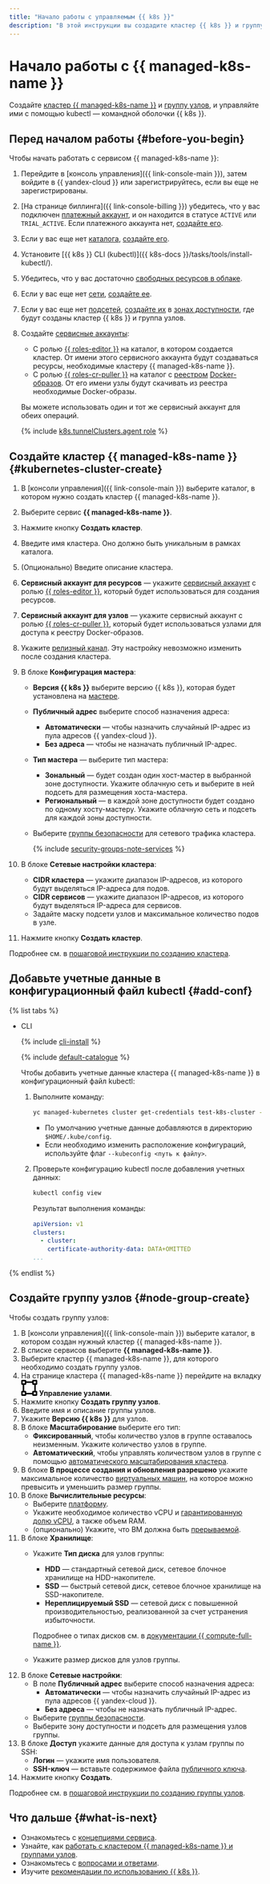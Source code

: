 ```yaml
---
title: "Начало работы с управляемым {{ k8s }}"
description: "В этой инструкции вы создадите кластер {{ k8s }} и группу узлов, научитесь управлять ими с помощью kubectl — командной оболочки {{ k8s }}. Для начала создайте кластер {{ k8s }}, добавьте учетные данные в конфигурационный файл kubectl, создайте группу узлов."
---
```


# Начало работы с {{ managed-k8s-name }}

Создайте [кластер {{ managed-k8s-name }}](concepts/index.md#kubernetes-cluster) и [группу узлов](concepts/index.md#node-group), и управляйте ими с помощью kubectl — командной оболочки {{ k8s }}.

## Перед началом работы {#before-you-begin}

Чтобы начать работать с сервисом {{ managed-k8s-name }}:
1. Перейдите в [консоль управления]({{ link-console-main }}), затем войдите в {{ yandex-cloud }} или зарегистрируйтесь, если вы еще не зарегистрированы.


1. [На странице биллинга]({{ link-console-billing }}) убедитесь, что у вас подключен [платежный аккаунт](../billing/concepts/billing-account.md), и он находится в статусе `ACTIVE` или `TRIAL_ACTIVE`. Если платежного аккаунта нет, [создайте его](../billing/quickstart/index.md#create_billing_account).


1. Если у вас еще нет [каталога](../resource-manager/concepts/resources-hierarchy.md#folder), [создайте его](../resource-manager/operations/folder/create.md).
1. Установите [{{ k8s }} CLI (kubectl)]({{ k8s-docs }}/tasks/tools/install-kubectl/).
1. Убедитесь, что у вас достаточно [свободных ресурсов в облаке](concepts/limits.md).
1. Если у вас еще нет [сети](../vpc/concepts/network.md#network), [создайте ее](../vpc/operations/network-create.md).
1. Если у вас еще нет [подсетей](../vpc/concepts/network.md#subnet), [создайте их](../vpc/operations/subnet-create.md) в [зонах доступности](../overview/concepts/geo-scope.md), где будут созданы кластер {{ k8s }} и группа узлов.
1. Создайте [сервисные аккаунты](../iam/operations/sa/create.md):
   * С ролью [{{ roles-editor }}](../iam/concepts/access-control/roles.md#editor) на каталог, в котором создается кластер. От имени этого сервисного аккаунта будут создаваться ресурсы, необходимые кластеру {{ managed-k8s-name }}.
   * С ролью [{{ roles-cr-puller }}](../iam/concepts/access-control/roles.md#cr-images-puller) на каталог с [реестром](../container-registry/concepts/registry.md) [Docker-образов](../container-registry/concepts/docker-image.md). От его имени узлы будут скачивать из реестра необходимые Docker-образы.

   Вы можете использовать один и тот же сервисный аккаунт для обеих операций.

   {% include [k8s.tunnelClusters.agent role](../_includes/managed-kubernetes/note-tunnelClusters-agent.md) %}

## Создайте кластер {{ managed-k8s-name }} {#kubernetes-cluster-create}

1. В [консоли управления]({{ link-console-main }}) выберите каталог, в котором нужно создать кластер {{ managed-k8s-name }}.
1. Выберите сервис **{{ managed-k8s-name }}**.
1. Нажмите кнопку **Создать кластер**.
1. Введите имя кластера. Оно должно быть уникальным в рамках каталога.
1. (Опционально) Введите описание кластера.
1. **Сервисный аккаунт для ресурсов** — укажите [сервисный аккаунт](../iam/concepts/users/service-accounts.md) с ролью [{{ roles-editor }}](../iam/concepts/access-control/roles.md#editor), который будет использоваться для создания ресурсов.
1. **Сервисный аккаунт для узлов** — укажите сервисный аккаунт с ролью [{{ roles-cr-puller }}](../iam/concepts/access-control/roles.md#cr-images-puller), который будет использоваться узлами для доступа к реестру Docker-образов.
1. Укажите [релизный канал](concepts/release-channels-and-updates.md). Эту настройку невозможно изменить после создания кластера.
1. В блоке **Конфигурация мастера**:
   * **Версия {{ k8s }}** выберите версию {{ k8s }}, которая будет установлена на [мастере](concepts/index.md#master).
   * **Публичный адрес** выберите способ назначения адреса:
     * **Автоматически** — чтобы назначить случайный IP-адрес из пула адресов {{ yandex-cloud }}.
     * **Без адреса** — чтобы не назначать публичный IP-адрес.
   * **Тип мастера** — выберите тип мастера:
     * **Зональный** — будет создан один хост-мастер в выбранной зоне доступности. Укажите облачную сеть и выберите в ней подсеть для размещения хоста-мастера.
     * **Региональный** — в каждой зоне доступности будет создано по одному хосту-мастеру. Укажите облачную сеть и подсеть для каждой зоны доступности.
   * Выберите [группы безопасности](operations/connect/security-groups.md) для сетевого трафика кластера.

     {% include [security-groups-note-services](../_includes/vpc/security-groups-note-services.md) %}

1. В блоке **Сетевые настройки кластера**:
   * **CIDR кластера** — укажите диапазон IP-адресов, из которого будут выделяться IP-адреса для подов.
   * **CIDR сервисов** — укажите диапазон IP-адресов, из которого будут выделяться IP-адреса для сервисов.
   * Задайте маску подсети узлов и максимальное количество подов в узле.
1. Нажмите кнопку **Создать кластер**.

Подробнее см. в [пошаговой инструкции по созданию кластера](operations/kubernetes-cluster/kubernetes-cluster-create.md).

## Добавьте учетные данные в конфигурационный файл kubectl {#add-conf}

{% list tabs %}

- CLI

  {% include [cli-install](../_includes/cli-install.md) %}

  {% include [default-catalogue](../_includes/default-catalogue.md) %}

  Чтобы добавить учетные данные кластера {{ managed-k8s-name }} в конфигурационный файл kubectl:
  1. Выполните команду:

     ```bash
     yc managed-kubernetes cluster get-credentials test-k8s-cluster --external
     ```

     * По умолчанию учетные данные добавляются в директорию `$HOME/.kube/config`.
     * Если необходимо изменить расположение конфигураций, используйте флаг `--kubeconfig <путь к файлу>`.
  1. Проверьте конфигурацию kubectl после добавления учетных данных:

     ```bash
     kubectl config view
     ```

     Результат выполнения команды:

     ```yml
     apiVersion: v1
     clusters:
       - cluster:
         certificate-authority-data: DATA+OMITTED
     ...
     ```

{% endlist %}

## Создайте группу узлов {#node-group-create}

Чтобы создать группу узлов:
1. В [консоли управления]({{ link-console-main }}) выберите каталог, в котором создан нужный кластер {{ managed-k8s-name }}.
1. В списке сервисов выберите **{{ managed-k8s-name }}**.
1. Выберите кластер {{ managed-k8s-name }}, для которого необходимо создать группу узлов.
1. На странице кластера {{ managed-k8s-name }} перейдите на вкладку ![nodes-management.svg](../_assets/nodes-management.svg) **Управление узлами**.
1. Нажмите кнопку **Создать группу узлов**.
1. Введите имя и описание группы узлов.
1. Укажите **Версию {{ k8s }}** для узлов.
1. В блоке **Масштабирование** выберите его тип:
   * **Фиксированный**, чтобы количество узлов в группе оставалось неизменным. Укажите количество узлов в группе.
   * **Автоматический**, чтобы управлять количеством узлов в группе с помощью [автоматического масштабирования кластера](concepts/autoscale.md#ca).
1. В блоке **В процессе создания и обновления разрешено** укажите максимальное количество [виртуальных машин](../compute/concepts/vm.md), на которое можно превысить и уменьшить размер группы.
1. В блоке **Вычислительные ресурсы**:
   * Выберите [платформу](../compute/concepts/vm-platforms.md).
   * Укажите необходимое количество vCPU и [гарантированную долю vCPU](../compute/concepts/performance-levels.md), а также объем RAM.
   * (опционально) Укажите, что ВМ должна быть [прерываемой](../compute/concepts/preemptible-vm.md).
1. В блоке **Хранилище**:
   * Укажите **Тип диска** для узлов группы:
     * **HDD** — стандартный сетевой диск, сетевое блочное хранилище на HDD-накопителе.
     * **SSD** — быстрый сетевой диск, сетевое блочное хранилище на SSD-накопителе.
     * **Нереплицируемый SSD** — сетевой диск с повышенной производительностью, реализованной за счет устранения избыточности.

     Подробнее о типах дисков см. в [документации {{ compute-full-name }}](../compute/concepts/disk.md#disks_types).
   * Укажите размер дисков для узлов группы.
1. В блоке **Сетевые настройки**:
   * В поле **Публичный адрес** выберите способ назначения адреса:
     * **Автоматически** — чтобы назначить случайный IP-адрес из пула адресов {{ yandex-cloud }}.
     * **Без адреса** — чтобы не назначать публичный IP-адрес.
   * Выберите [группы безопасности](operations/connect/security-groups.md).
   * Выберите зону доступности и подсеть для размещения узлов группы.
1. В блоке **Доступ** укажите данные для доступа к узлам группы по SSH:
   * **Логин** — укажите имя пользователя.
   * **SSH-ключ** — вставьте содержимое файла [публичного ключа](operations/node-connect-ssh.md#creating-ssh-keys).
1. Нажмите кнопку **Создать**.

Подробнее см. в [пошаговой инструкции по созданию группы узлов](operations/node-group/node-group-create.md).

## Что дальше {#what-is-next}

* Ознакомьтесь с [концепциями сервиса](concepts/index.md).
* Узнайте, как [работать с кластером {{ managed-k8s-name }} и группами узлов](operations/index.md).
* Ознакомьтесь с [вопросами и ответами](qa/all.md).
* Изучите [рекомендации по использованию {{ k8s }}](concepts/usage-recommendations.md).